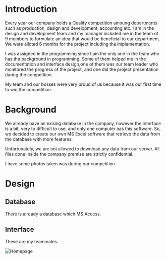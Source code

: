 # Introduction
Every year our company holds a Quality competition amoung departments such as production, design and development, accounting etc.
I am in the design and development team and my manager included me in the team of 9 members to formulate an idea that would be beneficial to our department.
We were alloted 6 months for the project including the implementation.

I was assigned in the programming since I am the only one in the team who has the background in programming.
Some of them helped me in the documentation and interface design,one of them was our team leader who monitored the progress of the project, and one did the project presentation during the competition.

My team and our bosses were very proud of us because it was our first time to win the competition.

# Background

We already have an exising database in the company, however the interface is a bit, very to difficult to use, and only one computer has this software.
So, we decided to create our own MS Excel software that retrieve the data from the database with more features.

Unfortunately, we are not allowed to download any data from our server.
All files done inside the company premise are strictly confidential.

I have some photos taken was during our competition.


# Design

## Database
There is already a database which MS Access.

## Interface

These are my teammates.

![Homepage](/images/20200422_073916/JPG)


